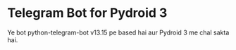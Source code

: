# Telegram Bot for Pydroid 3

Ye bot python-telegram-bot v13.15 pe based hai aur Pydroid 3 me chal sakta hai.
